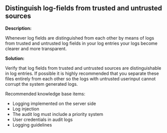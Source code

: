 
Distinguish log-fields from trusted and untrusted sources
-------

**Description:**

Whenever log fields are distinguished from each other by means of logs from trusted and 
untrusted log fields in your log entries your logs become clearer and more transparent.


**Solution:**

Verify that log fields from trusted and untrusted sources are distinguishable in 
log entries. If possible it is highly recommended that you separate these files 
entirely from each other so the logs with untrusted userinput cannot corrupt the
system generated logs.

Recommended knowledge base items:

- Logging implemented on the server side
- Log injection
- The audit log must include a priority system
- User credentials in audit logs
- Logging guidelines
